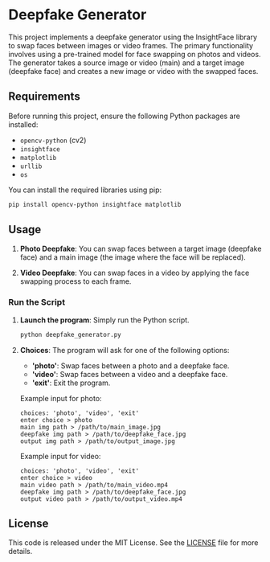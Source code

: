 # Deepfake Generator

This project implements a deepfake generator using the InsightFace library to swap faces between images or video frames. The primary functionality involves using a pre-trained model for face swapping on photos and videos. The generator takes a source image or video (main) and a target image (deepfake face) and creates a new image or video with the swapped faces.

## Requirements

Before running this project, ensure the following Python packages are installed:

- `opencv-python` (cv2)
- `insightface`
- `matplotlib`
- `urllib`
- `os`

You can install the required libraries using pip:

```bash
pip install opencv-python insightface matplotlib
```

## Usage

1. **Photo Deepfake**: You can swap faces between a target image (deepfake face) and a main image (the image where the face will be replaced).

2. **Video Deepfake**: You can swap faces in a video by applying the face swapping process to each frame.

### Run the Script

1. **Launch the program**: Simply run the Python script.
   
   ```bash
   python deepfake_generator.py
   ```

2. **Choices**: The program will ask for one of the following options:
   - **'photo'**: Swap faces between a photo and a deepfake face.
   - **'video'**: Swap faces between a video and a deepfake face.
   - **'exit'**: Exit the program.

   Example input for photo:

   ```text
   choices: 'photo', 'video', 'exit'
   enter choice > photo
   main img path > /path/to/main_image.jpg
   deepfake img path > /path/to/deepfake_face.jpg
   output img path > /path/to/output_image.jpg
   ```

   Example input for video:

   ```text
   choices: 'photo', 'video', 'exit'
   enter choice > video
   main video path > /path/to/main_video.mp4
   deepfake img path > /path/to/deepfake_face.jpg
   output video path > /path/to/output_video.mp4
   ```

## License

This code is released under the MIT License. See the [LICENSE](LICENSE) file for more details.

